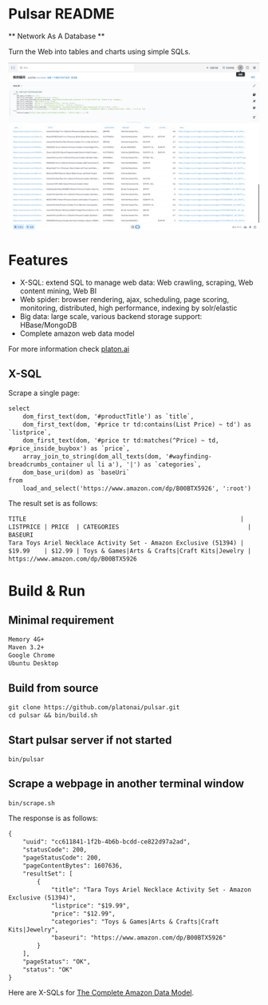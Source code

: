 Pulsar README
===================
** Network As A Database **

Turn the Web into tables and charts using simple SQLs.

![product-screenshot](docs/images/pulsar-product-screenshot-1.png)

# Features
- X-SQL: extend SQL to manage web data: Web crawling, scraping, Web content mining, Web BI
- Web spider: browser rendering, ajax, scheduling, page scoring, monitoring, distributed, high performance, indexing by solr/elastic
- Big data: large scale, various backend storage support: HBase/MongoDB
- Complete amazon web data model

For more information check [platon.ai](http://platon.ai)

## X-SQL

Scrape a single page:

    select
        dom_first_text(dom, '#productTitle') as `title`,
        dom_first_text(dom, '#price tr td:contains(List Price) ~ td') as `listprice`,
        dom_first_text(dom, '#price tr td:matches(^Price) ~ td, #price_inside_buybox') as `price`,
        array_join_to_string(dom_all_texts(dom, '#wayfinding-breadcrumbs_container ul li a'), '|') as `categories`,
        dom_base_uri(dom) as `baseUri`
    from
        load_and_select('https://www.amazon.com/dp/B00BTX5926', ':root')

The result set is as follows:

    TITLE                                                            | LISTPRICE | PRICE  | CATEGORIES                                    | BASEURI
    Tara Toys Ariel Necklace Activity Set - Amazon Exclusive (51394) | $19.99    | $12.99 | Toys & Games|Arts & Crafts|Craft Kits|Jewelry | https://www.amazon.com/dp/B00BTX5926

# Build & Run

## Minimal requirement

    Memory 4G+
    Maven 3.2+
    Google Chrome
    Ubuntu Desktop

## Build from source

    git clone https://github.com/platonai/pulsar.git
    cd pulsar && bin/build.sh

## Start pulsar server if not started

    bin/pulsar

## Scrape a webpage in another terminal window

    bin/scrape.sh

The response is as follows:

    {
        "uuid": "cc611841-1f2b-4b6b-bcdd-ce822d97a2ad",
        "statusCode": 200,
        "pageStatusCode": 200,
        "pageContentBytes": 1607636,
        "resultSet": [
            {
                "title": "Tara Toys Ariel Necklace Activity Set - Amazon Exclusive (51394)",
                "listprice": "$19.99",
                "price": "$12.99",
                "categories": "Toys & Games|Arts & Crafts|Craft Kits|Jewelry",
                "baseuri": "https://www.amazon.com/dp/B00BTX5926"
            }
        ],
        "pageStatus": "OK",
        "status": "OK"
    }

Here are X-SQLs for [The Complete Amazon Data Model](pulsar-app/pulsar-sites-support/pulsar-site-amazon/src/main/resources/config/sites/amazon/crawl/parse/sql).
